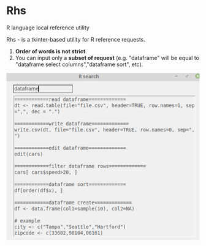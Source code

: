 # Rhs
R language local reference utility

Rhs - is a tkinter-based utility for R reference requests.

1) **Order of words is not strict**.
2) You can input only a **subset of request** (e.g. "dataframe" will be equal to "dataframe select columns","dataframe sort", etc).

![alt text](Selection_005.png "Title")
